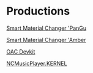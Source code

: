 # Productions

[Smart Material Changer 'PanGu](Smart%20Material%20Changer%20%27PanGu/)

[Smart Material Changer 'Amber](Smart%20Material%20Changer%20%27Amber/)

[OAC Devkit](OAC%20Devkit/)

[NCMusicPlayer.KERNEL](NCMusicPlayer.KERNEL/)
